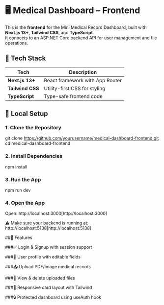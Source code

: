 # 🖥️ Medical Dashboard – Frontend

This is the **frontend** for the Mini Medical Record Dashboard, built with **Next.js 13+**, **Tailwind CSS**, and **TypeScript**.  
It connects to an ASP.NET Core backend API for user management and file operations.



## 🧩 Tech Stack

| Tech            | Description                         |
|-----------------|-------------------------------------|
| **Next.js 13+** | React framework with App Router     |
| **Tailwind CSS**| Utility-first CSS for styling       |
| **TypeScript**  | Type-safe frontend code             |



## 🚀 Local Setup

### 1. Clone the Repository

git clone https://github.com/yourusername/medical-dashboard-frontend.git
cd medical-dashboard-frontend


### 2. Install Dependencies

npm install


### 3. Run the App

npm run dev


### 4. Open the App

Open: http://localhost:3000[http://localhost:3000]

⚠️ Make sure your backend is running at: http://localhost:5138[http://localhost:5138]




##🔐 Features

###✅ Login & Signup with session support

###👤 User profile with editable fields

###📤 Upload PDF/image medical records

###📁 View & delete uploaded files

###🎨 Responsive card layout with Tailwind

###🔒 Protected dashboard using useAuth hook
